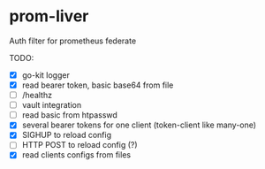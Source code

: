 # prom-liver

Auth filter for prometheus federate

TODO:

- [x] go-kit logger
- [x] read bearer token, basic base64 from file
- [ ] /healthz
- [ ] vault integration
- [ ] read basic from htpasswd
- [x] several bearer tokens for one client (token-client like many-one)
- [x] SIGHUP to reload config
- [ ] HTTP POST to reload config (?)
- [x] read clients configs from files
